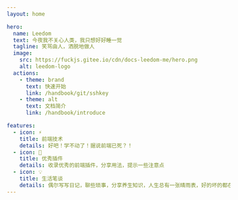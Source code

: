 ```yaml
---
layout: home

hero:
  name: Leedom
  text: 今夜我不关心人类，我只想好好睡一觉
  tagline: 笑骂由人，洒脱地做人
  image:
    src: https://fuckjs.gitee.io/cdn/docs-leedom-me/hero.png
    alt: leedom-logo
  actions:
    - theme: brand
      text: 快速开始
      link: /handbook/git/sshkey
    - theme: alt
      text: 文档简介
      link: /handbook/introduce

features:
  - icon: ⚡️
    title: 前端技术
    details: 好吧！学不动了！据说前端已死？！
  - icon: 🖖
    title: 优秀插件
    details: 收录优秀的前端插件，分享用法，提示一些注意点
  - icon: 💡
    title: 生活笔谈
    details: 偶尔写写日记，聊些琐事，分享养生知识，人生总有一张晴雨表，好的坏的都在造就自己
---
```



<style>
:root {
  --vp-home-hero-name-color: transparent;
  --vp-home-hero-name-background: -webkit-linear-gradient(120deg, #bd34fe, #41d1ff);
}

</style>

